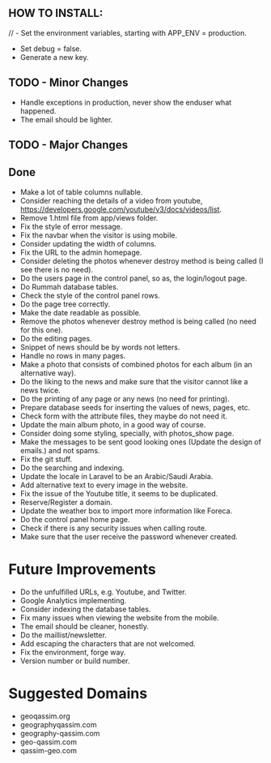 
## HOW TO INSTALL:

// - Set the environment variables, starting with APP_ENV = production.
- Set debug = false.
- Generate a new key.

## TODO - Minor Changes

- Handle exceptions in production, never show the enduser what happened.
- The email should be lighter.

## TODO - Major Changes

## Done

- Make a lot of table columns nullable.
- Consider reaching the details of a video from youtube, https://developers.google.com/youtube/v3/docs/videos/list.
- Remove 1.html file from app/views folder.
- Fix the style of error message.
- Fix the navbar when the visitor is using mobile.
- Consider updating the width of columns.
- Fix the URL to the admin homepage.
- Consider deleting the photos whenever destroy method is being called (I see there is no need).
- Do the users page in the control panel, so as, the login/logout page.
- Do Rummah database tables.
- Check the style of the control panel rows.
- Do the page tree correctly.
- Make the date readable as possible.
- Remove the photos whenever destroy method is being called (no need for this one).
- Do the editing pages.
- Snippet of news should be by words not letters.
- Handle no rows in many pages.
- Make a photo that consists of combined photos for each album (in an alternative way).
- Do the liking to the news and make sure that the visitor cannot like a news twice.
- Do the printing of any page or any news (no need for printing).
- Prepare database seeds for inserting the values of news, pages, etc.
- Check form with the attribute files, they maybe do not need it.
- Update the main album photo, in a good way of course.
- Consider doing some styling, specially, with photos_show page.
- Make the messages to be sent good looking ones (Update the design of emails.) and not spams.
- Fix the git stuff.
- Do the searching and indexing.
- Update the locale in Laravel to be an Arabic/Saudi Arabia.
- Add alternative text to every image in the website.
- Fix the issue of the Youtube title, it seems to be duplicated.
- Reserve/Register a domain.
- Update the weather box to import more information like Foreca.
- Do the control panel home page.
- Check if there is any security issues when calling route.
- Make sure that the user receive the password whenever created.

# Future Improvements

- Do the unfulfilled URLs, e.g. Youtube, and Twitter.
- Google Analytics implementing.
- Consider indexing the database tables.
- Fix many issues when viewing the website from the mobile.
- The email should be cleaner, honestly.
- Do the maillist/newsletter.
- Add escaping the characters that are not welcomed.
- Fix the environment, forge way.
- Version number or build number.

# Suggested Domains
- geoqassim.org
- geographyqassim.com
- geography-qassim.com
- geo-qassim.com
- qassim-geo.com
